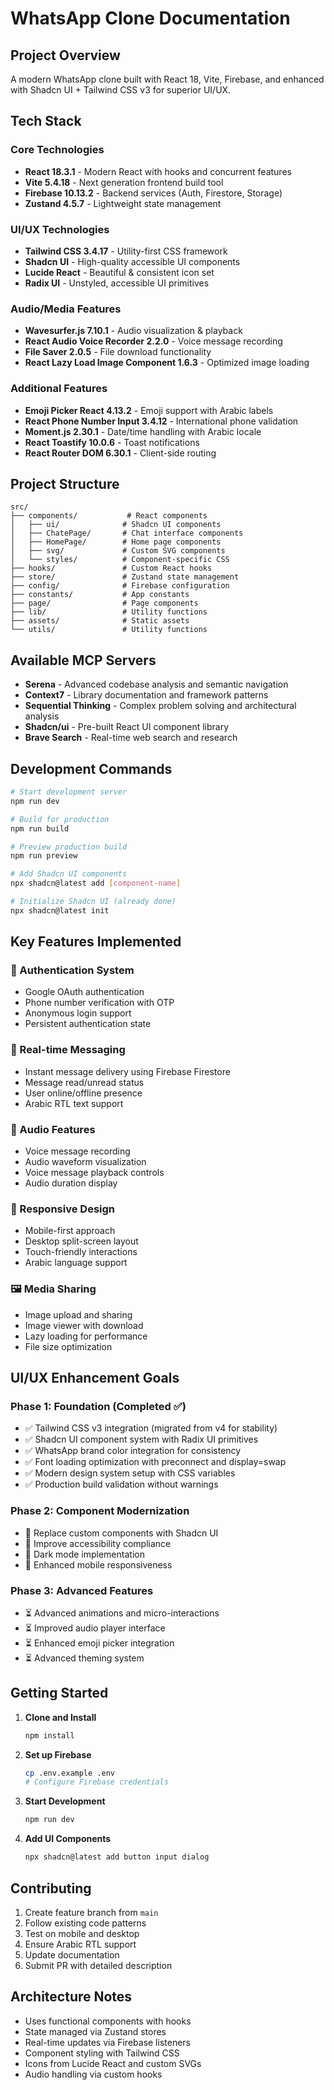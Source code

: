 # WhatsApp Clone Documentation

## Project Overview

A modern WhatsApp clone built with React 18, Vite, Firebase, and enhanced with Shadcn UI + Tailwind CSS v3 for superior UI/UX.

## Tech Stack

### Core Technologies
- **React 18.3.1** - Modern React with hooks and concurrent features
- **Vite 5.4.18** - Next generation frontend build tool
- **Firebase 10.13.2** - Backend services (Auth, Firestore, Storage)
- **Zustand 4.5.7** - Lightweight state management

### UI/UX Technologies  
- **Tailwind CSS 3.4.17** - Utility-first CSS framework
- **Shadcn UI** - High-quality accessible UI components
- **Lucide React** - Beautiful & consistent icon set
- **Radix UI** - Unstyled, accessible UI primitives

### Audio/Media Features
- **Wavesurfer.js 7.10.1** - Audio visualization & playback
- **React Audio Voice Recorder 2.2.0** - Voice message recording
- **File Saver 2.0.5** - File download functionality
- **React Lazy Load Image Component 1.6.3** - Optimized image loading

### Additional Features  
- **Emoji Picker React 4.13.2** - Emoji support with Arabic labels
- **React Phone Number Input 3.4.12** - International phone validation
- **Moment.js 2.30.1** - Date/time handling with Arabic locale
- **React Toastify 10.0.6** - Toast notifications
- **React Router DOM 6.30.1** - Client-side routing

## Project Structure

```
src/
├── components/           # React components
│   ├── ui/              # Shadcn UI components  
│   ├── ChatePage/       # Chat interface components
│   ├── HomePage/        # Home page components
│   ├── svg/             # Custom SVG components
│   └── styles/          # Component-specific CSS
├── hooks/               # Custom React hooks
├── store/               # Zustand state management
├── config/              # Firebase configuration
├── constants/           # App constants
├── page/                # Page components
├── lib/                 # Utility functions
├── assets/              # Static assets
└── utils/               # Utility functions
```

## Available MCP Servers

- **Serena** - Advanced codebase analysis and semantic navigation
- **Context7** - Library documentation and framework patterns  
- **Sequential Thinking** - Complex problem solving and architectural analysis
- **Shadcn/ui** - Pre-built React UI component library
- **Brave Search** - Real-time web search and research

## Development Commands

```bash
# Start development server
npm run dev

# Build for production  
npm run build

# Preview production build
npm run preview

# Add Shadcn UI components
npx shadcn@latest add [component-name]

# Initialize Shadcn UI (already done)
npx shadcn@latest init
```

## Key Features Implemented

### 🔐 Authentication System
- Google OAuth authentication
- Phone number verification with OTP
- Anonymous login support
- Persistent authentication state

### 💬 Real-time Messaging
- Instant message delivery using Firebase Firestore
- Message read/unread status
- User online/offline presence
- Arabic RTL text support

### 🎵 Audio Features
- Voice message recording
- Audio waveform visualization  
- Voice message playback controls
- Audio duration display

### 📱 Responsive Design
- Mobile-first approach
- Desktop split-screen layout
- Touch-friendly interactions
- Arabic language support

### 🖼️ Media Sharing
- Image upload and sharing
- Image viewer with download
- Lazy loading for performance
- File size optimization

## UI/UX Enhancement Goals

### Phase 1: Foundation (Completed ✅)
- ✅ Tailwind CSS v3 integration (migrated from v4 for stability)
- ✅ Shadcn UI component system with Radix UI primitives
- ✅ WhatsApp brand color integration for consistency
- ✅ Font loading optimization with preconnect and display=swap
- ✅ Modern design system setup with CSS variables
- ✅ Production build validation without warnings

### Phase 2: Component Modernization
- 🔄 Replace custom components with Shadcn UI
- 🔄 Improve accessibility compliance  
- 🔄 Dark mode implementation
- 🔄 Enhanced mobile responsiveness

### Phase 3: Advanced Features
- ⏳ Advanced animations and micro-interactions
- ⏳ Improved audio player interface
- ⏳ Enhanced emoji picker integration
- ⏳ Advanced theming system

## Getting Started

1. **Clone and Install**
   ```bash
   npm install
   ```

2. **Set up Firebase**
   ```bash
   cp .env.example .env
   # Configure Firebase credentials
   ```

3. **Start Development**
   ```bash
   npm run dev
   ```

4. **Add UI Components**
   ```bash
   npx shadcn@latest add button input dialog
   ```

## Contributing

1. Create feature branch from `main`
2. Follow existing code patterns
3. Test on mobile and desktop
4. Ensure Arabic RTL support
5. Update documentation
6. Submit PR with detailed description

## Architecture Notes

- Uses functional components with hooks
- State managed via Zustand stores
- Real-time updates via Firebase listeners
- Component styling with Tailwind CSS
- Icons from Lucide React and custom SVGs
- Audio handling via custom hooks